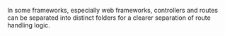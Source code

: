 In some frameworks, especially web frameworks, controllers and routes can be separated into distinct folders for a clearer separation of route handling logic.